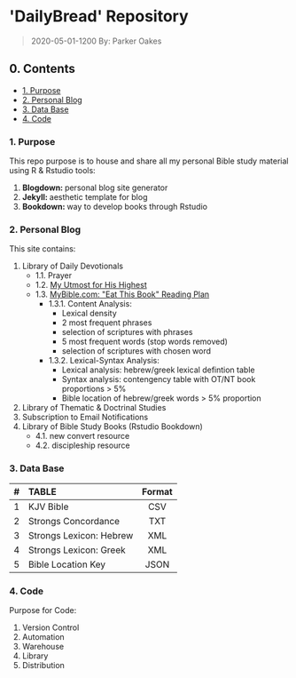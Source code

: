 # 'DailyBread' Repository

> 2020-05-01-1200
> By: Parker Oakes

## 0. Contents

- [1. Purpose](#1-purpose)
- [2. Personal Blog](#1-personal-blog)
- [3. Data Base](#2-data-base)
- [4. Code](#3-code)

### 1. Purpose

This repo purpose is to house and share all my personal Bible study material using R & Rstudio tools:

1. <b> Blogdown: </b> personal blog site generator
2. <b> Jekyll:   </b> aesthetic template for blog
3. <b> Bookdown: </b> way to develop books through Rstudio

### 2. Personal Blog

This site contains:

1. Library of Daily Devotionals
    - 1.1. Prayer
    - 1.2. [My Utmost for His Highest](https://utmost.org/)
    - 1.3. [MyBible.com: "Eat This Book" Reading Plan](https://my.bible.com/users/ParkerOakes/reading-plans/206-eat-this-book/subscription/435952819)
        - 1.3.1. Content Analysis:
            - Lexical density
            - 2 most frequent phrases
            - selection of scriptures with phrases
            - 5 most frequent words (stop words removed)
            - selection of scriptures with chosen word
        - 1.3.2. Lexical-Syntax Analysis:
            - Lexical analysis: hebrew/greek lexical defintion table
            - Syntax analysis: contengency table with OT/NT book proportions > 5%
            - Bible location of hebrew/greek words > 5% proportion
2. Library of Thematic & Doctrinal Studies
3. Subscription to Email Notifications
4. Library of Bible Study Books (Rstudio Bookdown)
    - 4.1. new convert resource
    - 4.2. discipleship resource

### 3. Data Base

|   #   | TABLE                   | Format |
| :---: | :---------------------- | :----: |
|   1   | KJV Bible               |  CSV   |
|   2   | Strongs Concordance     |  TXT   |
|   3   | Strongs Lexicon: Hebrew |  XML   |
|   4   | Strongs Lexicon: Greek  |  XML   |
|   5   | Bible Location Key      |  JSON  |

### 4. Code

Purpose for Code:

1. Version Control
2. Automation
3. Warehouse
4. Library
5. Distribution
